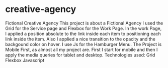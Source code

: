 # creative-agency
Fictional Creative Agency
This project is about a Fictional Agency 
I used the Grid for the Service page and Flexbox for the Work Page.
In the work Page, I applied a position absolute to the link inside each item to positioning each link inside the
item. Also I applied a nice transition to the opacity and the backgound color on hover.
I use Js for the Hamburger Menu.
The Project is Mobile First, as almost all my project are.
First I start for mobile and then I apply the media queries for tablet and desktop.
Technologies used:
Grid Flexbox Javascript
